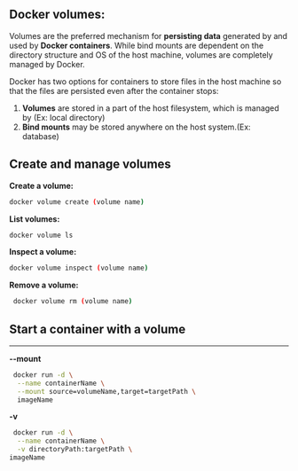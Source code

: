 ## Docker volumes:

Volumes are the preferred mechanism for **persisting data** generated by and used by **Docker containers**. While bind mounts are dependent on the directory structure and OS of the host machine, volumes are completely managed by Docker.

Docker has two options for containers to store files in the host machine so that the files are persisted even after the container stops:

   1. **Volumes** are stored in a part of the host filesystem, which is managed by (Ex: local directory)
   2. **Bind mounts** may be stored anywhere on the host system.(Ex: database)

## Create and manage volumes

**Create a volume:**
```bash 
docker volume create (volume name)
```
**List volumes:**
```bash 
docker volume ls
```
**Inspect a volume:**
```bash 
docker volume inspect (volume name)
```
**Remove a volume:**
```bash 
 docker volume rm (volume name)
```

## Start a container with a volume
---
**--mount**
```bash 
 docker run -d \
  --name containerName \
  --mount source=volumeName,target=targetPath \
  imageName
```
**-v**
```bash
 docker run -d \
  --name containerName \
  -v directoryPath:targetPath \
imageName
```
